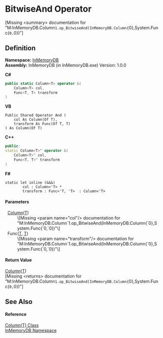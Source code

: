 # BitwiseAnd Operator


\[Missing &lt;summary&gt; documentation for "M:InMemoryDB.Column`1.op_BitwiseAnd(InMemoryDB.Column{`0},System.Func{`0,`0})"\]



## Definition
**Namespace:** <a href="044e8d7f-0f94-a8b4-bd65-529f6359fdf7">InMemoryDB</a>  
**Assembly:** InMemoryDB (in InMemoryDB.exe) Version: 1.0.0

**C#**
``` C#
public static Column<T> operator &(
	Column<T> col,
	Func<T, T> transform
)
```
**VB**
``` VB
Public Shared Operator And ( 
	col As Column(Of T),
	transform As Func(Of T, T)
) As Column(Of T)
```
**C++**
``` C++
public:
static Column<T>^ operator &(
	Column<T>^ col, 
	Func<T, T>^ transform
)
```
**F#**
``` F#
static let inline (&&&)
        col : Column<'T> * 
        transform : Func<'T, 'T>  : Column<'T>
```



#### Parameters
<dl><dt>  <a href="a3853ea2-4fee-619e-3239-92fbf306e5a8">Column</a>(<a href="a3853ea2-4fee-619e-3239-92fbf306e5a8">T</a>)</dt><dd>\[Missing &lt;param name="col"/&gt; documentation for "M:InMemoryDB.Column`1.op_BitwiseAnd(InMemoryDB.Column{`0},System.Func{`0,`0})"\]</dd><dt>  Func(<a href="a3853ea2-4fee-619e-3239-92fbf306e5a8">T</a>, <a href="a3853ea2-4fee-619e-3239-92fbf306e5a8">T</a>)</dt><dd>\[Missing &lt;param name="transform"/&gt; documentation for "M:InMemoryDB.Column`1.op_BitwiseAnd(InMemoryDB.Column{`0},System.Func{`0,`0})"\]</dd></dl>

#### Return Value
<a href="a3853ea2-4fee-619e-3239-92fbf306e5a8">Column</a>(<a href="a3853ea2-4fee-619e-3239-92fbf306e5a8">T</a>)  
\[Missing &lt;returns&gt; documentation for "M:InMemoryDB.Column`1.op_BitwiseAnd(InMemoryDB.Column{`0},System.Func{`0,`0})"\]

## See Also


#### Reference
<a href="a3853ea2-4fee-619e-3239-92fbf306e5a8">Column(T) Class</a>  
<a href="044e8d7f-0f94-a8b4-bd65-529f6359fdf7">InMemoryDB Namespace</a>  
